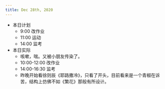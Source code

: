 ```yaml
---
title: Dec 28th, 2020
---
```


- 本日计划
    - 9:00 改作业
    - 11:00 运动
    - 14:00 监考
- 本日实际
    - 咳嗽，喘。又被小朋友传染了。
    - 10:00-12:00 改作业
    - 14:00-16:30 监考
    - 昨晚开始看徐则辰《耶路撒冷》，只看了开头，目前看来是一个青椒在诉苦，结构上仿佛不如《繁花》那般有所设计。